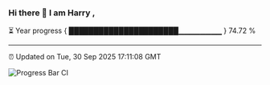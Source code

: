 ### Hi there 👋 I am Harry , 

⏳ Year progress { ██████████████████████▁▁▁▁▁▁▁▁ } 74.72 %

---

⏰ Updated on Tue, 30 Sep 2025 17:11:08 GMT

![Progress Bar CI](https://github.com/duykhang68/duykhang68/workflows/Progress%20Bar%20CI/badge.svg)
